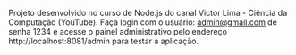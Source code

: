Projeto desenvolvido no curso de Node.js do canal Victor Lima - Ciência da Computação (YouTube). 
Faça login com o usuário: admin@gmail.com de senha 1234 e acesse o painel administrativo pelo endereço 
http://localhost:8081/admin para testar a aplicação.
